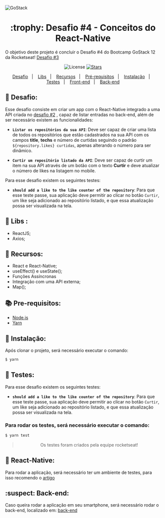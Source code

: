 <img alt="GoStack" src="https://storage.googleapis.com/golden-wind/bootcamp-gostack/header-desafios.png" />

<h1 align="center">:trophy: Desafio #4 - Conceitos do React-Native</h1>

O objetivo deste projeto é concluir o Desafio #4 do Bootcamp GoStack 12 da Rocketseat!
[Desafio #3](https://github.com/Rocketseat/bootcamp-gostack-desafios/tree/master/desafio-conceitos-reactjs)

<p align="center">
  <img alt="License" src="https://img.shields.io/badge/license-MIT-%2304D361">

  <a href="https://github.com/Lucas-Dalamarta/challenge-4-gostack">
    <img alt="Stars" src="https://img.shields.io/github/stars/Lucas-Dalamarta/challenge-4-gostack">
  </a>
</p>

<p align="center">
  <a href="#dart-desafio">Desafio</a>&nbsp;&nbsp;&nbsp;|&nbsp;&nbsp;&nbsp;
  <a href="#open_file_folder-libs">Libs</a>&nbsp;&nbsp;&nbsp;|&nbsp;&nbsp;&nbsp;
  <a href="#wrench-recursos">Recursos</a>&nbsp;&nbsp;&nbsp;|&nbsp;&nbsp;&nbsp;
  <a href="#books-pre-requisitos">Pré-requisitos</a>&nbsp;&nbsp;&nbsp;|&nbsp;&nbsp;&nbsp;
  <a href="#floppy_disk-instalação">Instalação</a>&nbsp;&nbsp;&nbsp;|&nbsp;&nbsp;&nbsp;
  <a href="#straight_ruler-testes">Testes</a>&nbsp;&nbsp;&nbsp;|&nbsp;&nbsp;&nbsp;
  <a href="#iphone-front-end">Front-end</a>&nbsp;&nbsp;&nbsp;|&nbsp;&nbsp;&nbsp;
  <a href="#suspect-back-end">Back-end</a>
</p>

## :dart: Desafio:

Esse desafio consiste em criar um app com o React-Native integrado a uma API criada no [desafio #2](https://github.com/Lucas-Dalamarta/challenge-2-gostack) , capaz de listar entradas no back-end, além de ser necessário existem as funcionalidades:

- **`Listar os repositórios da sua API`**: Deve ser capaz de criar uma lista de todos os repositórios que estão cadastrados na sua API com os campos **title**, **techs** e número de curtidas seguindo o padrão `${repository.likes} curtidas`, apenas alterando o número para ser dinâmico.

- **`Curtir um repositório listado da API`**: Deve ser capaz de curtir um item na sua API através de um botão com o texto **Curtir** e deve atualizar o número de likes na listagem no mobile.

Para esse desafio existem os seguintes testes:

- **`should add a like to the like counter of the repository`**: Para que esse teste passe, sua aplicação deve permitir ao clicar no botão `Curtir`, um like seja adicionado ao repositório listado, e que essa atualização possa ser visualizada na tela.

## :open_file_folder: Libs :

- ReactJS;
- Axios;

## :wrench: Recursos:

- React e React-Native;
- useEffect() e useState();
- Funções Assíncronas
- Integração com uma API externa;
- Map();

## :books: Pre-requisitos:

- [Node.js](https://nodejs.org/en/)
- [Yarn](https://yarnpkg.com/)

## :floppy_disk: Instalação:

Após clonar o projeto, será necessário executar o comando:

```bash
$ yarn
```

## :straight_ruler: Testes:

Para esse desafio existem os seguintes testes:

- **`should add a like to the like counter of the repository`**: Para que esse teste passe, sua aplicação deve permitir ao clicar no botão `Curtir`, um like seja adicionado ao repositório listado, e que essa atualização possa ser visualizada na tela.

### Para rodar os testes, será necessário executar o comando:

```bash
$ yarn test
```

<blockquote align="center">Os testes foram criados pela equipe rocketseat!</blockquote>

## :iphone: React-Native:

Para rodar a aplicação, será necessário ter um ambiente de testes, para isso recomendo o [artigo](https://react-native.rocketseat.dev/)

## :suspect: Back-end:

Caso queira rodar a aplicação em seu smartphone, será necessário rodar o back-end, localizado em: [back-end](https://github.com/Lucas-Dalamarta/challenge-2-gostack)

